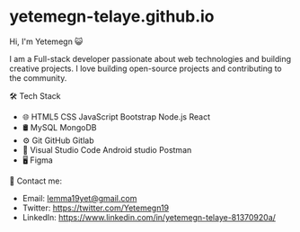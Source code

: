 # yetemegn-telaye.github.io


Hi, I'm Yetemegn :smiley_cat:


I am a Full-stack developer passionate about web technologies and building creative projects.
I love building open-source projects and contributing to the community.




🛠  Tech Stack

- 🌐   HTML5 CSS JavaScript Bootstrap Node.js React
- 🛢   MySQL MongoDB
- ⚙️   Git GitHub Gitlab
- 🔧   Visual Studio Code Android studio Postman 
- 🖥   Figma




:iphone: Contact me: 
- Email: lemma19yet@gmail.com
- Twitter: https://twitter.com/Yetemegn19
- LinkedIn: https://www.linkedin.com/in/yetemegn-telaye-81370920a/
